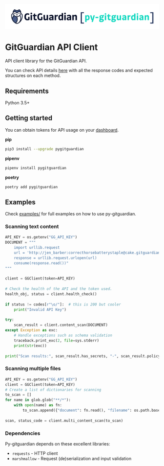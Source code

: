 <img src="./doc/logo.svg">

# GitGuardian API Client

API client library for the GitGuardian API.

You can check API details [here](https://api.gitguardian.com/doc)
with all the response codes and expected structures on each method.

## Requirements

Python 3.5+

## Getting started

You can obtain tokens for API usage on your [dashboard](https://dashboard.gitguardian.com/api).

**pip**

```bash
pip3 install --upgrade pygitguardian
```

**pipenv**

```bash
pipenv install pygitguardian
```

**poetry**

```bash
poetry add pygitguardian
```

## Examples

Check [examples/](examples/) for full examples on how to use py-gitguardian.

### Scanning text content

```py
API_KEY = os.getenv("GG_API_KEY")
DOCUMENT = """
    import urllib.request
    url = 'http://jen_barber:correcthorsebatterystaple@cake.gitguardian.com/isreal.json'
    response = urllib.request.urlopen(url)
    consume(response.read())"
"""

client = GGClient(token=API_KEY)

# Check the health of the API and the token used.
health_obj, status = client.health_check()

if status != codes[r"\o/"]:  # this is 200 but cooler
    print("Invalid API Key")

try:
    scan_result = client.content_scan(DOCUMENT)
except Exception as exc:
    # Handle exceptions such as schema validation
    traceback.print_exc(2, file=sys.stderr)
    print(str(exc))

print("Scan results:", scan_result.has_secrets, "-", scan_result.policy_break_count)
```

### Scanning multiple files

```py
API_KEY = os.getenv("GG_API_KEY")
client = GGClient(token=API_KEY)
# Create a list of dictionaries for scanning
to_scan = []
for name in glob.glob("**/*"):
    with open(name) as fn:
        to_scan.append({"document": fn.read(), "filename": os.path.basename(name)})

scan, status_code = client.multi_content_scan(to_scan)
```

### Dependencies

Py-gitguardian depends on these excellent libraries:

- `requests` - HTTP client
- `marshmallow` - Request (de)serialization and input validation
